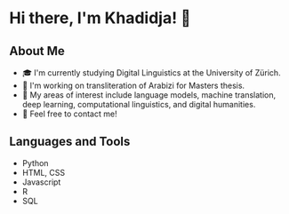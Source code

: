 # Hi there, I'm Khadidja! 👋

## About Me
- 🎓 I'm currently studying Digital Linguistics at the University of Zürich.
- 💼 I'm working on  transliteration of Arabizi for Masters thesis.
- 🌱 My areas of interest include language models, machine translation, deep learning, computational linguistics, and digital humanities.
- 💬 Feel free to contact me!


## Languages and Tools
- Python
- HTML, CSS
- Javascript
- R
- SQL
